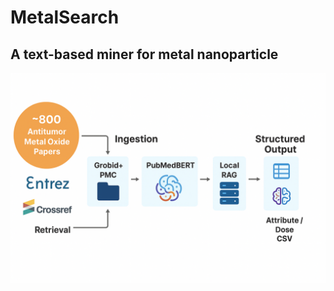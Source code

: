 # MetalSearch
## A text-based miner for metal nanoparticle 
![MetalSeach](https://github.com/TGF-B/MetalSearch/blob/main/Workflow.png)
